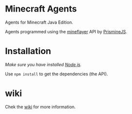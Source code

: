 # Minecraft Agents
Agents for Minecraft Java Edition.

Agents programmed using the [mineflayer](https://github.com/PrismarineJS/mineflayer) API by [PrismineJS](https://github.com/PrismarineJS).

# Installation

_Make sure you have installed [Node.js](https://nodejs.org/en/)._

Use `npm install` to get the dependencies (the API).

# wiki
Chek the [wiki](https://github.com/Maglo22/minecraft_agents/wiki) for more information.
